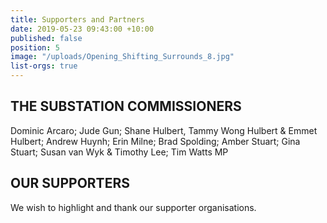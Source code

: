 ```yaml
---
title: Supporters and Partners
date: 2019-05-23 09:43:00 +10:00
published: false
position: 5
image: "/uploads/Opening_Shifting_Surrounds_8.jpg"
list-orgs: true
---
```


## THE SUBSTATION COMMISSIONERS

Dominic Arcaro; Jude Gun; Shane Hulbert, Tammy Wong Hulbert & Emmet Hulbert; Andrew Huynh; Erin Milne; Brad Spolding; Amber Stuart; Gina Stuart; Susan van Wyk & Timothy Lee; Tim Watts MP

## OUR SUPPORTERS
We wish to highlight and thank our supporter organisations.